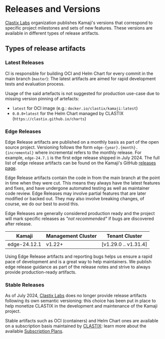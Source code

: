# Releases and Versions

[Clastix Labs](https://github.com/clastix) organization publishes Kamaji's versions that correspond to specific project milestones and sets of new features.
These versions are available in different types of release artifacts.

## Types of release artifacts

### Latest Releases

CI is responsible for building OCI and Helm Chart for every commit in the main branch (`master`):
The latest artifacts are aimed for rapid development tests and evaluation process.

Usage of the said artefacts is not suggested for production use-case due to missing version pinning of artefacts:

- `latest` for OCI image (e.g.: `docker.io/clastix/kamaji:latest`)
- `0.0.0+latest` for the Helm Chart managed by CLASTIX (`https://clastix.github.io/charts`)

### Edge Releases

Edge Release artifacts are published on a monthly basis as part of the open source project.
Versioning follows the form `edge-{year}.{month}.{incremental}` where incremental refers to the monthly release.
For example, `edge-24.7.1` is the first edge release shipped in July 2024.
The full list of edge release artifacts can be found on the Kamaji's GitHub [releases page](https://github.com/clastix/kamaji/releases).

Edge Release artifacts contain the code in from the main branch at the point in time when they were cut.
This means they always have the latest features and fixes, and have undergone automated testing as well as maintainer code review.
Edge Releases may involve partial features that are later modified or backed out.
They may also involve breaking changes, of course, we do our best to avoid this.

Edge Releases are generally considered production ready and the project will mark specific releases as _"not recommended"_ if bugs are discovered after release.

| Kamaji       | Management Cluster | Tenant Cluster       |
|--------------|--------------------|----------------------|
| edge-24.12.1 | v1.22+             | [v1.29.0 .. v1.31.4] |


Using Edge Release artifacts and reporting bugs helps us ensure a rapid pace of development and is a great way to help maintainers.
We publish edge release guidance as part of the release notes and strive to always provide production-ready artifacts.

### Stable Releases

As of July 2024, [Clastix Labs](https://github.com/clastix) does no longer provide release artifacts following its own semantic versioning:
this choice has been put in place to help monetize CLASTIX in the development and maintenance of the Kamaji project.

Stable artifacts such as OCI (containers) and Helm Chart ones are available on a subscription basis maintained by [CLASTIX](https://clastix.io):
learn more about the available [Subscription Plans](https://clastix.io/support/).

